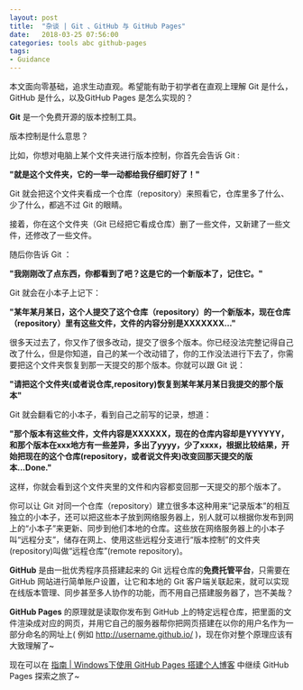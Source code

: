 ```yaml
---
layout: post
title:  "杂谈 | Git 、GitHub 与 GitHub Pages"
date:   2018-03-25 07:56:00
categories: tools abc github-pages
tags:
- Guidance
---
```


本文面向零基础，追求生动直观。希望能有助于初学者在直观上理解 Git 是什么，GitHub 是什么，以及GitHub Pages 是怎么实现的？

 **Git** 是一个免费开源的版本控制工具。

  版本控制是什么意思？

  比如，你想对电脑上某个文件夹进行版本控制，你首先会告诉 Git :
  
  **"就是这个文件夹，它的一举一动都给我仔细盯好了！"**
  
  Git 就会把这个文件夹看成一个仓库（repository）来照看它，仓库里多了什么、少了什么，都逃不过 Git 的眼睛。
  
  接着，你在这个文件夹（Git 已经把它看成仓库）删了一些文件，又新建了一些文件，还修改了一些文件。
  
  随后你告诉 Git ：
  
  **"我刚刚改了点东西，你都看到了吧？这是它的一个新版本了，记住它。"**
  
  Git 就会在小本子上记下：

**"某年某月某日，这个人提交了这个仓库（repository）的一个新版本，现在仓库（repository）里有这些文件，文件的内容分别是XXXXXXX..."**
 
 很多天过去了，你又作了很多改动，提交了很多个版本。你已经没法完整记得自己改了什么，但是你知道，自己的某一个改动错了，你的工作没法进行下去了，你需要把这个文件夹恢复到那一天提交的那个版本。你就可以跟 Git 说：

 **"请把这个文件夹(或者说仓库,repository)恢复到某年某月某日我提交的那个版本"**

 Git 就会翻看它的小本子，看到自己之前写的记录，想道：

**"那个版本有这些文件，文件内容是XXXXXX，现在的仓库内容却是YYYYYY，和那个版本在xxx地方有一些差异，多出了yyyy，少了xxxx，根据比较结果，开始把现在的这个仓库(repository，或者说文件夹)改变回那天提交的版本...Done."**

这样，你就会看到这个文件夹里的文件和内容都变回那一天提交的那个版本了。

你可以让 Git 对同一个仓库（repository）建立很多本这种用来“记录版本”的相互独立的小本子，还可以把这些本子放到网络服务器上，别人就可以根据你发布到网上的“小本子”来更新、同步到他们本地的仓库。这些放在网络服务器上的小本子叫“远程分支”，储存在网上、使用这些远程分支进行“版本控制”的文件夹(repository)叫做“远程仓库”(remote repository)。

 **GitHub** 是由一批优秀程序员搭建起来的 Git 远程仓库的**免费托管平台**，只需要在 GitHub 网站进行简单账户设置，让它和本地的 Git 客户端关联起来，就可以实现在线版本管理、同步甚至多人协作的功能，而不用自己搭建服务器了，岂不美哉？

**GitHub Pages** 的原理就是读取你发布到 GitHub 上的特定远程仓库，把里面的文件渲染成对应的网页，并用它自己的服务器帮你把网页搭建在以你的用户名作为一部分命名的网址上( 例如 http://username.github.io/ )，现在你对整个原理应该有大致理解了~

现在可以在 [指南 \| Windows下使用 GitHub Pages 搭建个人博客][gui-github-pages] 中继续 GitHub Pages 探索之旅了~
 
[gui-github-pages]: /guidance/github-pages/github-pages-guidance01